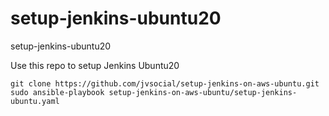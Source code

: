 # setup-jenkins-ubuntu20

setup-jenkins-ubuntu20

Use this repo to setup Jenkins Ubuntu20

```
git clone https://github.com/jvsocial/setup-jenkins-on-aws-ubuntu.git
sudo ansible-playbook setup-jenkins-on-aws-ubuntu/setup-jenkins-ubuntu.yaml
```
